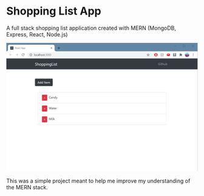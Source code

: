 # Shopping List App
A full stack shopping list application created with MERN (MongoDB, Express, React, Node.js)

![](media/picture.png)

This was a simple project meant to help me improve my understanding of the MERN stack. 